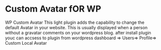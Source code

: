 # Custom Avatar fOR WP
WP Custom Avatar
This light plugin adds the capability to change the default Avatar in your website. This is usually displayed when a person without a gravatar comments on your wordpress blog.
after install plugin youc can accsess to plugin from wordpress dashboard => Users=> Profile=> Custom Local Avatar
